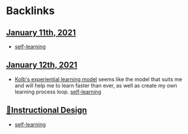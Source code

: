 
# Backlinks
## [January 11th, 2021](<January 11th, 2021.md>)
- [self-learning](<self-learning.md>)

## [January 12th, 2021](<January 12th, 2021.md>)
- [Kolb's experiential learning model](<Kolb's experiential learning model.md>) seems like the model that suits me and will help me to learn faster than ever, as well as create my own learning process loop. [self-learning](<self-learning.md>)

## [🌱Instructional Design](<🌱Instructional Design.md>)
- [self-learning](<self-learning.md>)

